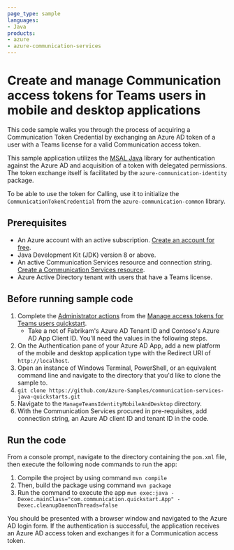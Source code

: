 ```yaml
---
page_type: sample
languages:
- Java
products:
- azure
- azure-communication-services
---
```



# Create and manage Communication access tokens for Teams users in mobile and desktop applications

This code sample walks you through the process of acquiring a Communication Token Credential by exchanging an Azure AD token of a user with a Teams license for a valid Communication access token.

This sample application utilizes the [MSAL Java](https://github.com/AzureAD/microsoft-authentication-library-for-java) library for authentication against the Azure AD and acquisition of a token with delegated permissions. The token exchange itself is facilitated by the `azure-communication-identity` package.

To be able to use the token for Calling, use it to initialize the `CommunicationTokenCredential` from the `azure-communication-common` library.

## Prerequisites

- An Azure account with an active subscription. [Create an account for free](https://azure.microsoft.com/free/?WT.mc_id=A261C142F).
- Java Development Kit (JDK) version 8 or above.
- An active Communication Services resource and connection string. [Create a Communication Services resource](https://docs.microsoft.com/azure/communication-services/quickstarts/create-communication-resource/).
- Azure Active Directory tenant with users that have a Teams license.

## Before running sample code

1. Complete the [Administrator actions](https://docs.microsoft.com/azure/communication-services/quickstarts/manage-teams-identity?pivots=programming-language-javascript#administrator-actions) from the [Manage access tokens for Teams users quickstart](https://docs.microsoft.com/azure/communication-services/quickstarts/manage-teams-identity).
    - Take a not of Fabrikam's Azure AD Tenant ID and Contoso's Azure AD App Client ID. You'll need the values in the following steps.
1. On the Authentication pane of your Azure AD App, add a new platform of the mobile and desktop application type with the Redirect URI of `http://localhost`.
1. Open an instance of Windows Terminal, PowerShell, or an equivalent command line and navigate to the directory that you'd like to clone the sample to.
1. `git clone https://github.com/Azure-Samples/communication-services-java-quickstarts.git`
1. Navigate to the `ManageTeamsIdentityMobileAndDesktop` directory.
1. With the Communication Services procured in pre-requisites, add connection string, an Azure AD client ID and tenant ID in the code.

## Run the code

From a console prompt, navigate to the directory containing the `pom.xml` file, then execute the following node commands to run the app:

1. Compile the project by using command `mvn compile`
2. Then, build the package using command `mvn package`
3. Run the command to execute the app `mvn exec:java -Dexec.mainClass="com.communication.quickstart.App" -Dexec.cleanupDaemonThreads=false`

You should be presented with a browser window and navigated to the Azure AD login form. If the authentication is successful, the application receives an Azure AD access token and exchanges it for a Communication access token.